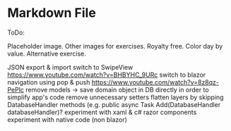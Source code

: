 ﻿# Markdown File

ToDo: 

Placeholder image. 
Other images for exercises. Royalty free. 
Color day by value.
Alternative exercise.

JSON export & import
switch to SwipeView https://www.youtube.com/watch?v=BHBYHC_9URc
switch to blazor navigation using pop & push https://www.youtube.com/watch?v=8z8qz-PePlc
remove models -> save domain object in DB directly in order to simplify app's code
remove unnecessary setters
flatten layers by skipping DatabaseHandler methods (e.g. public async Task Add(DatabaseHandler databaseHandler)?
experiment with xaml & c# razor components
experiment with native code (non blazor)

